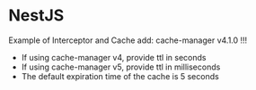 # NestJS

Example of Interceptor and Cache
add: cache-manager v4.1.0 !!!

- If using cache-manager v4, provide ttl in seconds
- If using cache-manager v5, provide ttl in milliseconds
- The default expiration time of the cache is 5 seconds

